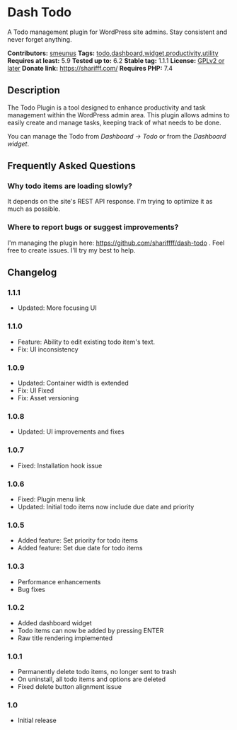 # Dash Todo

A Todo management plugin for WordPress site admins. Stay consistent and never forget anything.

**Contributors:** [smeunus](https://profiles.wordpress.org/smeunus)
**Tags:** [todo](https://wordpress.org/plugins/tags/todo),[dashboard](https://wordpress.org/plugins/tags/dashboard),[widget](https://wordpress.org/plugins/tags/widget),[productivity](https://wordpress.org/plugins/tags/productivity),[utility](https://wordpress.org/plugins/tags/utility)
**Requires at least:** 5.9
**Tested up to:** 6.2
**Stable tag:** 1.1.1
**License:** [GPLv2 or later](https://www.gnu.org/licenses/gpl-2.0.html)
**Donate link:** https://sharifff.com/
**Requires PHP:** 7.4

## Description

The Todo Plugin is a tool designed to enhance productivity and task management within the WordPress admin area. This plugin allows admins to easily create and manage tasks, keeping track of what needs to be done.

You can manage the Todo from _Dashboard -> Todo_ or from the _Dashboard widget_.

## Frequently Asked Questions

### Why todo items are loading slowly?

It depends on the site's REST API response. I'm trying to optimize it as much as possible.

### Where to report bugs or suggest improvements?

I'm managing the plugin here: https://github.com/shariffff/dash-todo . Feel free to create issues. I'll try my best to help.

## Changelog

### 1.1.1

- Updated: More focusing UI

### 1.1.0

- Feature: Ability to edit existing todo item's text.
- Fix: UI inconsistency

### 1.0.9

- Updated: Container width is extended
- Fix: UI Fixed
- Fix: Asset versioning

### 1.0.8

- Updated: UI improvements and fixes

### 1.0.7

- Fixed: Installation hook issue

### 1.0.6

- Fixed: Plugin menu link
- Updated: Initial todo items now include due date and priority

### 1.0.5

- Added feature: Set priority for todo items
- Added feature: Set due date for todo items

### 1.0.3

- Performance enhancements
- Bug fixes

### 1.0.2

- Added dashboard widget
- Todo items can now be added by pressing ENTER
- Raw title rendering implemented

### 1.0.1

- Permanently delete todo items, no longer sent to trash
- On uninstall, all todo items and options are deleted
- Fixed delete button alignment issue

### 1.0

- Initial release
